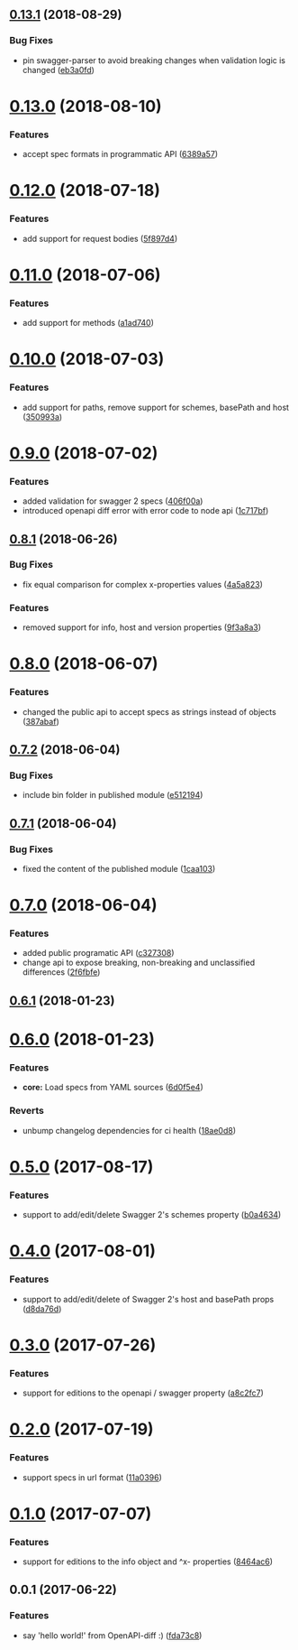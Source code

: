 <a name="0.13.1"></a>
## [0.13.1](https://bitbucket.org/atlassian/openapi-diff/compare/0.13.0...0.13.1) (2018-08-29)


### Bug Fixes

* pin swagger-parser to avoid breaking changes when validation logic is changed ([eb3a0fd](https://bitbucket.org/atlassian/openapi-diff/commits/eb3a0fd))



<a name="0.13.0"></a>
# [0.13.0](https://bitbucket.org/atlassian/openapi-diff/compare/0.12.0...0.13.0) (2018-08-10)


### Features

* accept spec formats in programmatic API ([6389a57](https://bitbucket.org/atlassian/openapi-diff/commits/6389a57))



<a name="0.12.0"></a>
# [0.12.0](https://bitbucket.org/atlassian/openapi-diff/compare/0.11.0...0.12.0) (2018-07-18)


### Features

* add support for request bodies ([5f897d4](https://bitbucket.org/atlassian/openapi-diff/commits/5f897d4))



<a name="0.11.0"></a>
# [0.11.0](https://bitbucket.org/atlassian/openapi-diff/compare/0.10.0...0.11.0) (2018-07-06)


### Features

* add support for methods ([a1ad740](https://bitbucket.org/atlassian/openapi-diff/commits/a1ad740))



<a name="0.10.0"></a>
# [0.10.0](https://bitbucket.org/atlassian/openapi-diff/compare/0.9.0...0.10.0) (2018-07-03)


### Features

* add support for paths, remove support for schemes, basePath and host ([350993a](https://bitbucket.org/atlassian/openapi-diff/commits/350993a))



<a name="0.9.0"></a>
# [0.9.0](https://bitbucket.org/atlassian/openapi-diff/compare/0.8.1...0.9.0) (2018-07-02)


### Features

* added validation for swagger 2 specs ([406f00a](https://bitbucket.org/atlassian/openapi-diff/commits/406f00a))
* introduced openapi diff error with error code to node api ([1c717bf](https://bitbucket.org/atlassian/openapi-diff/commits/1c717bf))



<a name="0.8.1"></a>
## [0.8.1](https://bitbucket.org/atlassian/openapi-diff/compare/0.8.0...0.8.1) (2018-06-26)


### Bug Fixes

* fix equal comparison for complex x-properties values ([4a5a823](https://bitbucket.org/atlassian/openapi-diff/commits/4a5a823))


### Features

* removed support for info, host and version properties ([9f3a8a3](https://bitbucket.org/atlassian/openapi-diff/commits/9f3a8a3))



<a name="0.8.0"></a>
# [0.8.0](https://bitbucket.org/atlassian/openapi-diff/compare/0.7.2...0.8.0) (2018-06-07)


### Features

* changed the public api to accept specs as strings instead of objects ([387abaf](https://bitbucket.org/atlassian/openapi-diff/commits/387abaf))



<a name="0.7.2"></a>
## [0.7.2](https://bitbucket.org/atlassian/openapi-diff/compare/0.7.1...0.7.2) (2018-06-04)


### Bug Fixes

* include bin folder in published module ([e512194](https://bitbucket.org/atlassian/openapi-diff/commits/e512194))



<a name="0.7.1"></a>
## [0.7.1](https://bitbucket.org/atlassian/openapi-diff/compare/0.7.0...0.7.1) (2018-06-04)


### Bug Fixes

* fixed the content of the published module ([1caa103](https://bitbucket.org/atlassian/openapi-diff/commits/1caa103))



<a name="0.7.0"></a>
# [0.7.0](https://bitbucket.org/atlassian/openapi-diff/compare/0.6.1...0.7.0) (2018-06-04)


### Features

* added public programatic API ([c327308](https://bitbucket.org/atlassian/openapi-diff/commits/c327308))
* change api to expose breaking, non-breaking and unclassified differences ([2f6fbfe](https://bitbucket.org/atlassian/openapi-diff/commits/2f6fbfe))



<a name="0.6.1"></a>
## [0.6.1](https://bitbucket.org/atlassian/openapi-diff/compare/0.6.0...0.6.1) (2018-01-23)



<a name="0.6.0"></a>
# [0.6.0](https://bitbucket.org/atlassian/openapi-diff/compare/0.5.0...0.6.0) (2018-01-23)


### Features

* **core:** Load specs from YAML sources ([6d0f5e4](https://bitbucket.org/atlassian/openapi-diff/commits/6d0f5e4))


### Reverts

* unbump changelog dependencies for ci health ([18ae0d8](https://bitbucket.org/atlassian/openapi-diff/commits/18ae0d8))



<a name="0.5.0"></a>
# [0.5.0](https://bitbucket.org/atlassian/openapi-diff/compare/0.4.0...0.5.0) (2017-08-17)


### Features

* support to add/edit/delete Swagger 2's schemes property ([b0a4634](https://bitbucket.org/atlassian/openapi-diff/commits/b0a4634))



<a name="0.4.0"></a>
# [0.4.0](https://bitbucket.org/atlassian/openapi-diff/compare/0.3.0...v0.4.0) (2017-08-01)


### Features

* support to add/edit/delete of Swagger 2's host and basePath props ([d8da76d](https://bitbucket.org/atlassian/openapi-diff/commits/d8da76d))



<a name="0.3.0"></a>
# [0.3.0](https://bitbucket.org/atlassian/openapi-diff/compare/0.2.0...v0.3.0) (2017-07-26)


### Features

* support for editions to the openapi / swagger property ([a8c2fc7](https://bitbucket.org/atlassian/openapi-diff/commits/a8c2fc7))



<a name="0.2.0"></a>
# [0.2.0](https://bitbucket.org/atlassian/openapi-diff/compare/0.1.0...v0.2.0) (2017-07-19)


### Features

* support specs in url format ([11a0396](https://bitbucket.org/atlassian/openapi-diff/commits/11a0396))



<a name="0.1.0"></a>
# [0.1.0](https://bitbucket.org/atlassian/openapi-diff/compare/0.0.1...v0.1.0) (2017-07-07)


### Features

* support for editions to the info object and ^x- properties ([8464ac6](https://bitbucket.org/atlassian/openapi-diff/commits/8464ac6))



<a name="0.0.1"></a>
## 0.0.1 (2017-06-22)


### Features

* say 'hello world!' from OpenAPI-diff :) ([fda73c8](https://bitbucket.org/atlassian/openapi-diff/commits/fda73c8))



